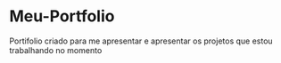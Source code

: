 # Meu-Portfolio

Portifolio criado para me apresentar e apresentar os projetos que estou trabalhando no momento
